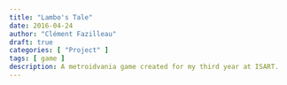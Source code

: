 ```yaml
---
title: "Lambo's Tale"
date: 2016-04-24
author: "Clément Fazilleau"
draft: true
categories: [ "Project" ]
tags: [ game ]
description: A metroidvania game created for my third year at ISART.
---
```


